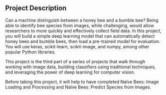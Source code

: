 ## Project Description
Can a machine distinguish between a honey bee and a bumble bee? Being able to identify bee species from images, while challenging, would allow researchers to more quickly and effectively collect field data. In this project, you will build a simple deep learning model that can automatically detect honey bees and bumble bees, then load a pre-trained model for evaluation. You will use keras, scikit-learn, scikit-image, and numpy, among other popular Python libraries.

This project is the third part of a series of projects that walk through working with image data, building classifiers using traditional techniques, and leveraging the power of deep learning for computer vision.

Before taking this project, it will help to have completed Naïve Bees: Image Loading and Processing and Naïve Bees: Predict Species from Images.
